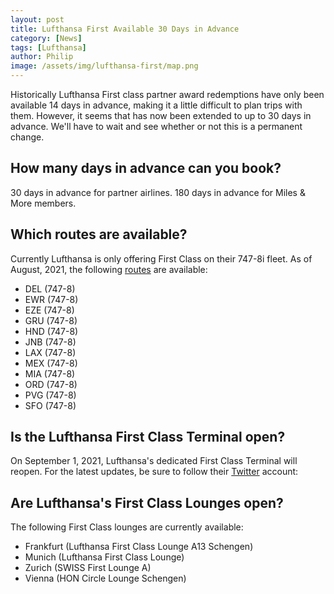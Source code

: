 ```yaml
---
layout: post
title: Lufthansa First Available 30 Days in Advance
category: [News]
tags: [Lufthansa]
author: Philip
image: /assets/img/lufthansa-first/map.png
---
```


Historically Lufthansa First class partner award redemptions have only been available 14 days in advance, making it a little difficult to plan trips with them. However, it seems that has now been extended to up to 30 days in advance. We'll have to wait and see whether or not this is a permanent change.

## How many days in advance can you book?

30 days in advance for partner airlines. 180 days in advance for Miles & More members.

## Which routes are available?

Currently Lufthansa is only offering First Class on their 747-8i fleet. As of August, 2021, the following [routes](http://www.gcmap.com/mapui?P=FRA-EZE,FRA-GRU,FRA-PVG,FRA-DEL,FRA-HND,FRA-MEX,FRA-JNB,FRA-ORD,FRA-LAX,FRA-MIA,FRA-EWR,FRA-SFO) are available:

- DEL (747-8)
- EWR (747-8)
- EZE (747-8)
- GRU (747-8)
- HND (747-8)
- JNB (747-8)
- LAX (747-8)
- MEX (747-8)
- MIA (747-8)
- ORD (747-8)
- PVG (747-8)
- SFO (747-8)

## Is the Lufthansa First Class Terminal open?

On September 1, 2021, Lufthansa's dedicated First Class Terminal will reopen. For the latest updates, be sure to follow their [Twitter](https://twitter.com/lufthansa_fct) account:

## Are Lufthansa's First Class Lounges open?

The following First Class lounges are currently available:

- Frankfurt (Lufthansa First Class Lounge A13 Schengen)
- Munich (Lufthansa First Class Lounge)
- Zurich (SWISS First Lounge A)
- Vienna (HON Circle Lounge Schengen)
